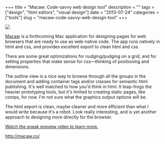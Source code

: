 +++
title = "Macaw: Code-savvy web design tool"
description = ""
tags = ["design", "html editors", "visual design"]
date = "2013-07-24"
categories = ["tools"]
slug = "macaw-code-savvy-web-design-tool"
+++


<div class="tool-screenshot mb1"><a href="http://macaw.co/"><img id="bluga-thumbnail-2660" class="bluga-thumbnail custom" src="http://media.konigi.com/bluga/
wt522e556ae08c0_custom.jpg"/></a></div><p><a href="http://macaw.co/">Macaw</a> is a forthcoming Mac application for designing pages for web browsers that are ready to use as web-native code. The app runs natively in html and css, and provides excellent export to clean html and css.</p>

<p>There are some great optimizations for nudging/pudging on a grid, and for setting properties that make sense for css—thinking of positioning and dimensions.</p>

<p>The outline view is a nice way to browse through all the groups in the  document and adding container tags and/or classes for semantic html publishing. It's well matched to how you'd think in html. It leap-frogs the heavier prototyping tools, but it's limited to creating static pages, like comps, for now. I'm not sure what the graphics output options will be.</p>

<p>The html export is clean, maybe cleaner and more efficient than what I would write because it's a robot. Look really interesting, and is yet another approach to designing more directly for the browser.</p>

<p><a href="http://macaw.co/peek/">Watch the sneak preview video to learn more. </a></p>

  
<p><a href="http://macaw.co/">http://macaw.co/</a></p>
      
